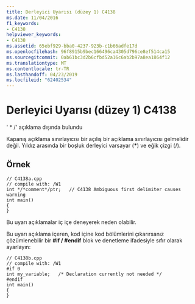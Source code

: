 ```yaml
---
title: Derleyici Uyarısı (düzey 1) C4138
ms.date: 11/04/2016
f1_keywords:
- C4138
helpviewer_keywords:
- C4138
ms.assetid: 65ebf929-bba0-4237-923b-c1b66adfe17d
ms.openlocfilehash: 96f8915b9bec166496ca4305d796ce8ef514ca15
ms.sourcegitcommit: 0ab61bc3d2b6cfbd52a16c6ab2b97a8ea1864f12
ms.translationtype: MT
ms.contentlocale: tr-TR
ms.lasthandoff: 04/23/2019
ms.locfileid: "62402534"
---
```

# <a name="compiler-warning-level-1-c4138"></a>Derleyici Uyarısı (düzey 1) C4138

' * /' açıklama dışında bulundu

Kapanış açıklama sınırlayıcısı bir açılış bir açıklama sınırlayıcısı gelmelidir değil. Yıldız arasında bir boşluk derleyici varsayar (<strong>\*</strong>) ve eğik çizgi (/).

## <a name="example"></a>Örnek

```
// C4138a.cpp
// compile with: /W1
int */*comment*/ptr;   // C4138 Ambiguous first delimiter causes warning
int main()
{
}
```

Bu uyarı açıklamalar iç içe deneyerek neden olabilir.

Bu uyarı açıklama içeren, kod içine kod bölümlerini çıkarırsanız çözümlenebilir bir **#if / #endif** blok ve denetleme ifadesiyle sıfır olarak ayarlayın:

```
// C4138b.cpp
// compile with: /W1
#if 0
int my_variable;   /* Declaration currently not needed */
#endif
int main()
{
}
```